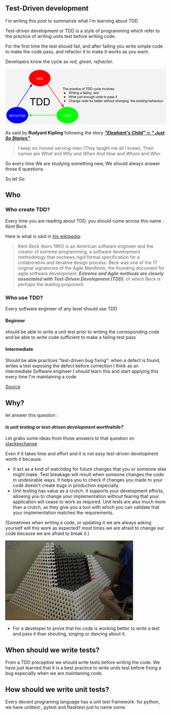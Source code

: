 ## Test-Driven development 

I'm writing this post to summarize what I'm learning about TDD

Test-driven development or TDD is a style of programming which refer to the practice of writing units test before writing code.

For the first time the test should fail, and after failing you write simple code to make the code pass, and refactor it to make 
it works as you want.

Developers know the cycle as _red, green, refractor_.

![TDD cycle (SOurce hacker noom)](pictures/TDD.png)

As said by __Rudyard Kipling__ following the story [*__"Elephant's Child"__* in *__" Just So Stories"__*](http://members.optusnet.com.au/charles57/Creative/Techniques/elephants_child.htm)

> I keep six honest serving-men
> (They taught me all I knew);
> Their names are *What* and *Why* and *When*
> And *How* and *Where* and *Who*.

So every time We are studying something new, We should always answer those 6 questions.

So let Go

## Who 

### Who create TDD?

Every time you are reading about TDD, you should come across this name : *Kent Beck*

Here is what is said in [his wikipedia](https://en.wikipedia.org/wiki/Kent_Beck):

> Kent Beck (born 1961) is an American software engineer and the creator of extreme programming,
> a software development methodology that eschews rigid formal specification for a collaborative and iterative design process.
> Beck was one of the 17 original signatories of the Agile Manifesto,
> the founding document for agile software development. 
> *__Extreme and Agile methods are closely associated with Test-Driven Development (TDD)__*, 
> of which Beck is perhaps the leading proponent.

### Who use TDD?

Every software engineer of any level should use TDD 

#### Beginner

should be able to write a unit test prior to writing the corresponding code
and be able to write code sufficient to make a failing test pass
#### Intermediate

Should be able practices "test-driven bug fixing": 
when a defect is found, writes a test exposing the defect before correction
I think as an intermediate Software engineer I *should* learn this and start applying this every time I'm maintaining a code

[Source](https://www.agilealliance.org/glossary/tdd/#q=~(filters~(postType~(~'page~'post~'aa_book~'aa_event_session~'aa_experience_report~'aa_glossary~'aa_research_paper~'aa_video)~tags~(~'tdd))~searchTerm~'~sort~false~sortDirection~'asc~page~1))

## Why?

let answer this question : 

#### *Is unit testing or test-driven development worthwhile?*

Let grabs some ideas from those answers to that question on [stackexchange](https://softwareengineering.stackexchange.com/questions/140156/is-unit-testing-or-test-driven-development-worthwhile) 

Even if it takes time and effort and it is not easy  test-driven development worth it because:

- It act as a kind of watchdog for future changes that you or someone else might make. 
Test breakage will result when someone changes the code in undesirable ways.
It helps you to check if changes you made to your code doesn't create bugs in production especially.
-  Unit testing has value as a crutch. 
It supports your development efforts, 
allowing you to change your implementation without fearing that your application will cease to work as required.
Unit tests are also much more than a crutch,
as they give you a tool with which you can validate that your implementation matches the requirements.

(Sometimes when writing a code, or updating it we are always asking yourself will this work as expected? most times we 
are afraid to change our code because we are afraid to break it.)

![afraid to change code](pictures/domino_fail.gif)

-  For a developer to prove that his code is working better to write a test and pass it than shouting,
singing or dancing about it.

## When should we write tests?

From a TDD preceptive we should write tests before writing the code.
We have just learned that it is a best practice to write units test before fixing a bug especially when we are maintaining code.

## How should we write unit tests?

Every decent programing language has a unit test framework.
for python, we have unittest , pytest and flasktest just to name some.
